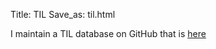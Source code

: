 Title: TIL
Save_as: til.html

I maintain a TIL database on GitHub that is [here](https://github.com/ryancheley/til)
